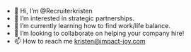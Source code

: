 - 👋 Hi, I’m @Recruiterkristen
- 👀 I’m interested in strategic partnerships. 
- 🌱 I’m currently learning how to find work/life balance.  
- 💞️ I’m looking to collaborate on helping your company hire!
- 📫 How to reach me kristen@impact-joy.com

<!---
Recruiterkristen/Recruiterkristen is a ✨ special ✨ repository because its `README.md` (this file) appears on your GitHub profile.
You can click the Preview link to take a look at your changes.
--->

